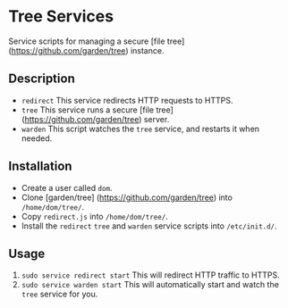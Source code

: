 # Tree Services

Service scripts for managing a secure [file tree] (https://github.com/garden/tree) instance.

## Description

- `redirect` This service redirects HTTP requests to HTTPS.
- `tree` This service runs a secure [file tree] (https://github.com/garden/tree) server.
- `warden` This script watches the `tree` service, and restarts it when needed.

## Installation

- Create a user called `dom`.
- Clone [garden/tree] (https://github.com/garden/tree) into `/home/dom/tree/`.
- Copy `redirect.js` into `/home/dom/tree/`.
- Install the `redirect` `tree` and `warden` service scripts into `/etc/init.d/`.

## Usage

1. `sudo service redirect start` This will redirect HTTP traffic to HTTPS.
2. `sudo service warden start` This will automatically start and watch the `tree` service for you.
